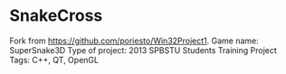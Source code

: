 SnakeCross
==========
Fork from https://github.com/poriesto/Win32Project1.
Game name: SuperSnake3D
Type of project: 2013 SPBSTU Students Training Project
Tags: C++, QT, OpenGL
